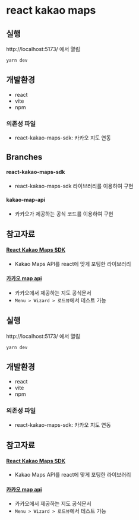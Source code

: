 # react kakao maps

## 실행
http://localhost:5173/ 에서 열림
```
yarn dev
```

## 개발환경
- react
- vite
- npm

### 의존성 파일
- react-kakao-maps-sdk: 카카오 지도 연동

## Branches
#### react-kakao-maps-sdk
- react-kakao-maps-sdk 라이브러리를 이용하여 구현
#### kakao-map-api
- 카카오가 제공하는 공식 코드를 이용하여 구현

## 참고자료
#### [React Kakao Maps SDK](https://react-kakao-maps-sdk.jaeseokim.dev/)
- Kakao Maps API를 react에 맞게 포팅한 라이브러리

#### [카카오 map api](https://apis.map.kakao.com/web/)
- 카카오에서 제공하는 지도 공식문서
- `Menu > Wizard > 로드뷰`에서 테스트 가능

## 실행
http://localhost:5173/ 에서 열림
```
yarn dev
```

## 개발환경
- react
- vite
- npm

### 의존성 파일
- react-kakao-maps-sdk: 카카오 지도 연동

## 참고자료
#### [React Kakao Maps SDK](https://react-kakao-maps-sdk.jaeseokim.dev/)
- Kakao Maps API를 react에 맞게 포팅한 라이브러리

#### [카카오 map api](https://apis.map.kakao.com/web/)
- 카카오에서 제공하는 지도 공식문서
- `Menu > Wizard > 로드뷰`에서 테스트 가능